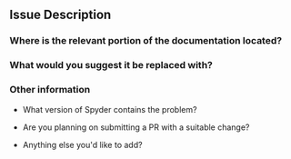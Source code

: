 <!--- **PLEASE NOTE:** This is the issue tracker for Spyder's documentation, not problems with the Spyder application itself. For that, please see the main Spyder repo: <https://github.com/spyder-ide/spyder> . --->

<!--- Please make sure you fill out this template completly so we can find and fix your issue. Otherwise, it may be closed. Thanks! --->

## Issue Description




### Where is the relevant portion of the documentation located?

<!--- Identify the word, line, section, or file this change pertains to. --->




### What would you suggest it be replaced with?

<!--- Please be as specific as you can. --->




### Other information

* What version of Spyder contains the problem?



* Are you planning on submitting a PR with a suitable change?



* Anything else you'd like to add?



